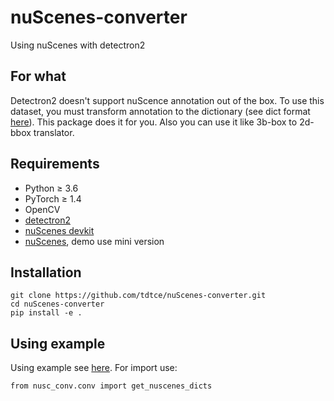 # nuScenes-converter
Using nuScenes with detectron2 

## For what
Detectron2 doesn't support nuScence annotation out of the box. To use this dataset, you must transform annotation to the dictionary (see dict format [here](https://detectron2.readthedocs.io/tutorials/datasets.html)). This package does it for you. Also you can use it like 3b-box to 2d-bbox translator.

## Requirements
- Python ≥ 3.6
- PyTorch ≥ 1.4
- OpenCV
- [detectron2](https://github.com/facebookresearch/detectron2)
- [nuScenes devkit](https://github.com/nutonomy/nuscenes-devkit/tree/master) 
- [nuScenes](https://www.nuscenes.org/), demo use mini version

## Installation
```
git clone https://github.com/tdtce/nuScenes-converter.git
cd nuScenes-converter
pip install -e .
```

## Using example
Using example see [here](https://github.com/tdtce/nuScenes-converter/blob/master/nuscenes_with_detectron2.ipynb).
For import use:
```
from nusc_conv.conv import get_nuscenes_dicts
```


